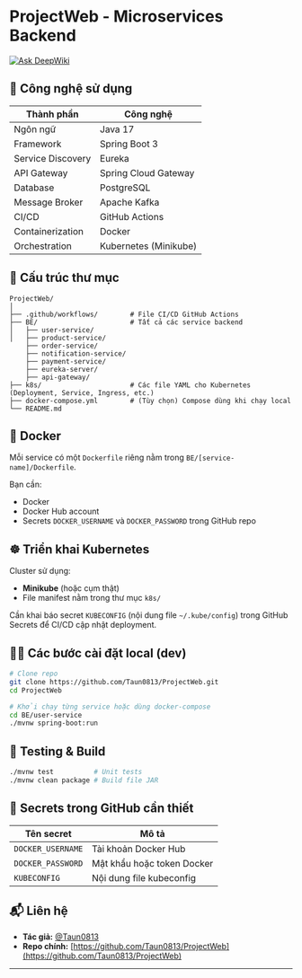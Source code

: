 # ProjectWeb - Microservices Backend

[![Ask DeepWiki](https://deepwiki.com/badge.svg)](https://deepwiki.com/NhanVo288/WebCNLTHD)

## 🧰 Công nghệ sử dụng

| Thành phần           | Công nghệ                     |
|---------------------|-------------------------------|
| Ngôn ngữ             | Java 17                       |
| Framework           | Spring Boot 3                 |
| Service Discovery   | Eureka                        |
| API Gateway         | Spring Cloud Gateway          |
| Database            | PostgreSQL                    |
| Message Broker      | Apache Kafka                  |
| CI/CD               | GitHub Actions                |
| Containerization    | Docker                        |
| Orchestration       | Kubernetes (Minikube)         |
## 📁 Cấu trúc thư mục

```
ProjectWeb/
│
├── .github/workflows/        # File CI/CD GitHub Actions
├── BE/                       # Tất cả các service backend
│   ├── user-service/         
│   ├── product-service/
    ├── order-service/
    ├── notification-service/
    ├── payment-service/
    ├── eureka-server/
    ├── api-gateway/
├── k8s/                      # Các file YAML cho Kubernetes (Deployment, Service, Ingress, etc.)
├── docker-compose.yml        # (Tùy chọn) Compose dùng khi chạy local
└── README.md
```

[//]: # (## 🚀 CI/CD với GitHub Actions)

[//]: # ()
[//]: # (Workflow tự động thực hiện:)

[//]: # ()
[//]: # (1. **Phát hiện thay đổi** trong thư mục `BE/`)

[//]: # (2. Build từng service bị thay đổi)

[//]: # (3. Build và push Docker image lên Docker Hub)

[//]: # (4. Cập nhật image tương ứng trong cluster Kubernetes &#40;qua `kubectl` và `KUBECONFIG` bí mật&#41;)

[//]: # ()
[//]: # (> 👉 CI/CD chỉ kích hoạt khi có `push` vào nhánh `BE` và có thay đổi trong `BE/**`.)


## 🐳 Docker

Mỗi service có một `Dockerfile` riêng nằm trong `BE/[service-name]/Dockerfile`.

Bạn cần:

* Docker
* Docker Hub account
* Secrets `DOCKER_USERNAME` và `DOCKER_PASSWORD` trong GitHub repo

## ☸️ Triển khai Kubernetes

Cluster sử dụng:

* **Minikube** (hoặc cụm thật)
* File manifest nằm trong thư mục `k8s/`

Cần khai báo secret `KUBECONFIG` (nội dung file `~/.kube/config`) trong GitHub Secrets để CI/CD cập nhật deployment.

## 👨‍💻 Các bước cài đặt local (dev)

```bash
# Clone repo
git clone https://github.com/Taun0813/ProjectWeb.git
cd ProjectWeb

# Khởi chạy từng service hoặc dùng docker-compose
cd BE/user-service
./mvnw spring-boot:run
```

## 🥪 Testing & Build

```bash
./mvnw test          # Unit tests
./mvnw clean package # Build file JAR
```

## 🔐 Secrets trong GitHub cần thiết

| Tên secret        | Mô tả                      |
| ----------------- | -------------------------- |
| `DOCKER_USERNAME` | Tài khoản Docker Hub       |
| `DOCKER_PASSWORD` | Mật khẩu hoặc token Docker |
| `KUBECONFIG`      | Nội dung file kubeconfig   |

## 📬 Liên hệ

* **Tác giả:** [@Taun0813](https://github.com/Taun0813)
* **Repo chính:** [https://github.com/Taun0813/ProjectWeb](https://github.com/Taun0813/ProjectWeb)

---


